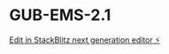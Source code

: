 # GUB-EMS-2.1

[Edit in StackBlitz next generation editor ⚡️](https://stackblitz.com/~/github.com/sabbirahmed404/GUB-EMS-2.1)